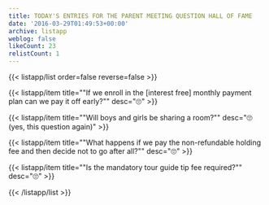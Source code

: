 ```yaml
---
title: TODAY'S ENTRIES FOR THE PARENT MEETING QUESTION HALL OF FAME
date: '2016-03-29T01:49:53+00:00'
archive: listapp
weblog: false
likeCount: 23
relistCount: 1
---
```



{{< listapp/list order=false reverse=false >}}

   {{< listapp/item title="\"If we enroll in the [interest free] monthly payment plan can we pay it off early?\""
      desc="🙄" >}}

   {{< listapp/item title="\"Will boys and girls be sharing a room?\""
      desc="🙄 (yes, this question again)" >}}

   {{< listapp/item title="\"What happens if we pay the non-refundable holding fee and then decide not to go after all?\""
      desc="🙄" >}}

   {{< listapp/item title="\"Is the mandatory tour guide tip fee required?\""
      desc="🙄" >}}

{{< /listapp/list >}}
